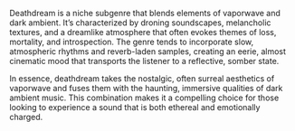 Deathdream is a niche subgenre that blends elements of vaporwave and dark ambient. It’s characterized by droning soundscapes, melancholic textures, and a dreamlike atmosphere that often evokes themes of loss, mortality, and introspection. The genre tends to incorporate slow, atmospheric rhythms and reverb-laden samples, creating an eerie, almost cinematic mood that transports the listener to a reflective, somber state.

In essence, deathdream takes the nostalgic, often surreal aesthetics of vaporwave and fuses them with the haunting, immersive qualities of dark ambient music. This combination makes it a compelling choice for those looking to experience a sound that is both ethereal and emotionally charged.
